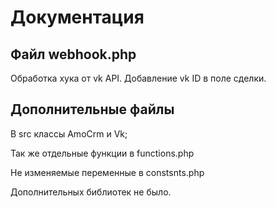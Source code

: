 # Документация

## Файл webhook.php
Обработка хука от vk API. Добавление vk ID в поле сделки.

## Дополнительные файлы
В src классы AmoCrm и Vk;

Так же отдельные функции в functions.php

Не изменяемые переменные в constsnts.php

Дополнительных библиотек не было.
